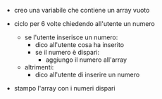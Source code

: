 - creo una variabile che contiene un array vuoto

- ciclo per 6 volte chiedendo all'utente un numero
    - se l'utente inserisce un numero:
        - dico all'utente cosa ha inserito
        - se il numero è dispari:
            - aggiungo il numero all'array
    - altrimenti:
        - dico all'utente di inserire un numero 

- stampo l'array con i numeri dispari